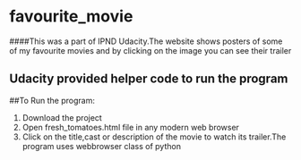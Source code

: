 # favourite_movie
####This was a part of IPND Udacity.The website shows posters of some of my favourite movies and by clicking on the image you can see their trailer
## Udacity provided helper code to run the program

##To Run the program:
1) Download the project
2) Open fresh_tomatoes.html file in any modern web browser
3) Click on the title,cast or description of the movie to watch its trailer.The program uses webbrowser class of python
